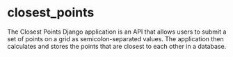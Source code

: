 # closest_points
The Closest Points Django application is an API that allows users to submit a set of points on a grid as semicolon-separated values. The application then calculates and stores the points that are closest to each other in a database.
